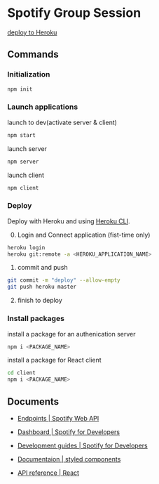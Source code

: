# Spotify Group Session

[deploy to Heroku](https://spotify-group-session-for-dt.herokuapp.com/)

## Commands 

### Initialization

```bash
npm init
```

### Launch applications
launch to dev(activate server & client)
```bash
npm start
```

launch server
```bash
npm server
```

launch client
```bash
npm client
```

### Deploy

Deploy with Heroku and using [Heroku CLI](https://devcenter.heroku.com/articles/heroku-cli).

0. Login and Connect application (fist-time only)

```bash
heroku login
heroku git:remote -a <HEROKU_APPLICATION_NAME>
```

1. commit and push

```bash
git commit -m "deploy" --allow-empty
git push heroku master
```

2. finish to deploy

### Install packages

install a package for an authenication server
```bash
npm i <PACKAGE_NAME>
```

install a package for React client
```bash
cd client
npm i <PACKAGE_NAME>
```

## Documents

- [Endpoints | Spotify Web API](https://developer.spotify.com/documentation/web-api/reference/#/)

- [Dashboard | Spotify for Developers](https://developer.spotify.com/dashboard/applications/)

- [Development guides | Spotify for Developers](https://developer.spotify.com/documentation/general/guides/)

- [Documentaion | styled components](https://styled-components.com/docs)

- [API reference | React](https://reactjs.org/docs/react-api.html)